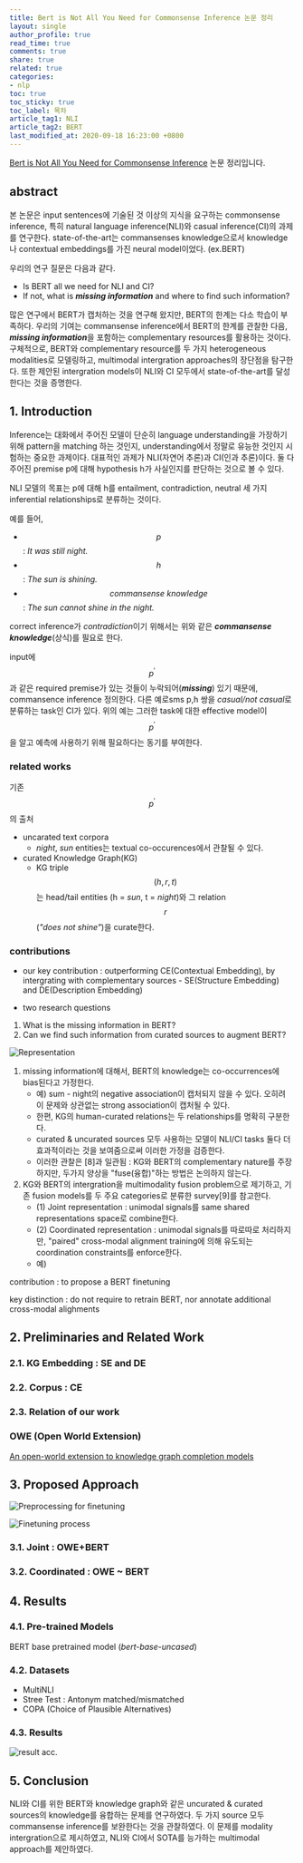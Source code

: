 ```yaml
---
title: Bert is Not All You Need for Commonsense Inference 논문 정리
layout: single
author_profile: true
read_time: true
comments: true
share: true
related: true
categories:
- nlp
toc: true
toc_sticky: true
toc_label: 목차
article_tag1: NLI
article_tag2: BERT
last_modified_at: 2020-09-18 16:23:00 +0800
---
```


[Bert is Not All You Need for Commonsense Inference](https://ieeexplore.ieee.org/document/9054147) 논문 정리입니다.

## abstract

본 논문은 input sentences에 기술된 것 이상의 지식을 요구하는 commonsense inference, 특히 natural language inference(NLI)와 casual inference(CI)의 과제를 연구한다. state-of-the-art는 commansenses knowledge으로서 knowledge나 contextual embeddings를 가진 neural model이었다. (ex.BERT)

우리의 연구 질문은 다음과 같다.
- Is BERT all we need for NLI and CI?
- If not, what is ***missing information*** and where to find such information?

많은 연구에서 BERT가 캡처하는 것을 연구해 왔지만, BERT의 한계는 다소 학습이 부족하다. 우리의 기여는 commansense inference에서 BERT의 한계를 관찰한 다음, ***missing information***을 포함하는 complementary resources를 활용하는 것이다. 구체적으로, BERT와 complementary resource를 두 가지 heterogeneous modalities로 모델링하고, multimodal intergration approaches의 장단점을 탐구한다. 또한 제안된 intergration models이 NLI와 CI 모두에서 state-of-the-art를 달성한다는 것을 증명한다.

## 1. Introduction

Inference는 대화에서 주어진 모델이 단순히 language understanding을 가장하기 위해 pattern을 matching 하는 것인지, understanding에서 정말로 유능한 것인지 시험하는 중요한 과제이다. 대표적인 과제가 NLI(자연어 추론)과 CI(인과 추론)이다. 둘 다 주어진 premise p에 대해 hypothesis h가 사실인지를 판단하는 것으로 볼 수 있다.

NLI 모델의 목표는 p에 대해 h를 entailment, contradiction, neutral 세 가지 inferential relationships로 분류하는 것이다.

예를 들어,
- $$p$$ : *It was still night.*
- $$h$$ : *The sun is shining.*
- $$commansense~ knowledge$$ : *The sun cannot shine in the night.*

correct inference가 *contradiction*이기 위해서는 위와 같은 ***commansense knowledge***(상식)를 필요로 한다.

input에 $$p^\prime$$과 같은 required premise가 있는 것들이 누락되어(***missing***) 있기 때문에, commansence inference 정의한다. 다른 예로sms p,h 쌍을 *casual/not casual*로 분류하는 task인 CI가 있다. 위의 예는 그러한 task에 대한 effective model이 $$p^\prime$$을 알고 예측에 사용하기 위해 필요하다는 동기를 부여한다.

### related works

기존 $$p^\prime$$의 출처
- uncarated text corpora
    - *night*, *sun* entities는 textual co-occurences에서 관찰될 수 있다.
- curated Knowledge Graph(KG)
    - KG triple $$(h,r,t)$$는 head/tail entities (h = *sun*, t = *night*)와 그 relation $$r$$ (*"does not shine"*)을 curate한다.

### contributions

- our key contribution : outperforming CE(Contextual Embedding), by intergrating with complementary sources - SE(Structure Embedding) and DE(Description Embedding)

- two research questions
1. What is the missing information in BERT?
2. Can we find such information from curated sources to augment BERT?

![Representation](/assets/images/post/bert-commansense-inference/joint-coordinated-representation.PNG)

1. missing information에 대해서, BERT의 knowledge는 co-occurrences에 bias된다고 가정한다.
    - 예) sum - night의 negative association이 캡처되지 않을 수 있다. 오히려 이 문제와 상관없는 strong association이 캡처될 수 있다.
    - 한편, KG의 human-curated relations는 두 relationships를 명확히 구분한다.
    - curated & uncurated sources 모두 사용하는 모델이 NLI/CI tasks 둘다 더 효과적이라는 것을 보여줌으로써 이러한 가정을 검증한다.
    - 이러한 관찰은 [8]과 일관됨 : KG와 BERT의 complementary nature를 주장하지만, 두가지 양상을 "fuse(융합)"하는 방법은 논의하지 않는다.
2. KG와 BERT의 intergration을 multimodality fusion problem으로 제기하고, 기존 fusion models를 두 주요 categories로 분류한 survey[9]를 참고한다.
    - (1) Joint representation : unimodal signals를 same shared representations space로 combine한다.
    - (2) Coordinated representation : unimodal signals를 따로따로 처리하지만, "paired" cross-modal alignment training에 의해 유도되는 coordination constraints를 enforce한다.
    - 예)

contribution : to propose a BERT finetuning

key distinction : do not require to retrain BERT, nor annotate additional cross-modal alighments


## 2. Preliminaries and Related Work

### 2.1. KG Embedding : SE and DE

### 2.2. Corpus : CE

### 2.3. Relation of our work

### OWE (Open World Extension)
[An open-world extension to knowledge graph completion models](https://arxiv.org/abs/1906.08382)


## 3. Proposed Approach

![Preprocessing for finetuning](/assets/images/post/bert-commansense-inference/preprocessing-finetuning.PNG)

![Finetuning process](/assets/images/post/bert-commansense-inference/finetuning-process.PNG)

### 3.1. Joint : OWE+BERT

### 3.2. Coordinated : OWE ~ BERT


## 4. Results

### 4.1. Pre-trained Models

BERT base pretrained model (*bert-base-uncased*)

### 4.2. Datasets

- MultiNLI
- Stree Test : Antonym matched/mismatched
- COPA (Choice of Plausible Alternatives)

### 4.3. Results

![result acc.](/assets/images/post/bert-commansense-inference/result-acc.PNG)

## 5. Conclusion

NLI와 CI를 위한 BERT와 knowledge graph와 같은 uncurated & curated sources의 knowledge를 융합하는 문제를 연구하였다. 두 가지 source 모두 commansense inference를 보완한다는 것을 관찰하였다. 이 문제를 modality intergration으로 제시하였고, NLI와 CI에서 SOTA를 능가하는 multimodal approach를 제안하였다.

